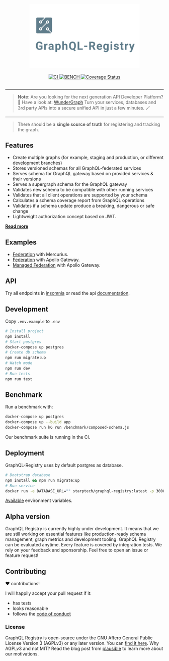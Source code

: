 <div align="center">
  <img src="./docs/logo-standalone.png" alt="graphql-registry" width="350" />
</div>

<br>

<div align="center">
  <a href="https://github.com/StarpTech/graphql-registry/actions?query=workflow%3ACI">
    <img src="https://github.com/StarpTech/graphql-registry/actions/workflows/ci.yml/badge.svg" alt="CI" />
  </a>
  <a href="https://github.com/StarpTech/graphql-registry/actions?query=workflow%3ABENCH">
    <img src="https://github.com/StarpTech/graphql-registry/actions/workflows/bench.yml/badge.svg" alt="BENCH" />
  </a>
  <a href='https://coveralls.io/github/StarpTech/graphql-registry?branch=main'><img src='https://coveralls.io/repos/github/StarpTech/graphql-registry/badge.svg?branch=main' alt='Coverage Status' /></a>
</div>

<br/>

---

> **Note**: Are you looking for the next generation API Developer Platform? 🔎 Have a look at: [WunderGraph](https://github.com/wundergraph/wundergraph)
Turn your services, databases and 3rd party APIs into a secure unified API in just a few minutes. 🪄

---

> There should be a **single source of truth** for registering and tracking the graph.

## Features

- Create multiple graphs (for example, staging and production, or different development branches)
- Stores versioned schemas for all GraphQL-federated services
- Serves schema for GraphQL gateway based on provided services & their versions
- Serves a supergraph schema for the GraphQL gateway
- Validates new schema to be compatible with other running services
- Validates that all client operations are supported by your schema
- Calculates a schema coverage report from GraphQL operations
- Validates if a schema update produce a breaking, dangerous or safe change
- Lightweight authorization concept based on JWT.

[**Read more**](https://principledgraphql.com/integrity#3-track-the-schema-in-a-registry)

## Examples

- [Federation](./examples/mercurius-federation) with Mercurius.
- [Federation](./examples/apollo-federation) with Apollo Gateway.
- [Managed Federation](./examples/apollo-managed-federation) with Apollo Gateway.

## API

Try all endpoints in [insomnia](https://insomnia.rest/run/?label=GraphQL%20Registry&uri=https%3A%2F%2Fraw.githubusercontent.com%2FStarpTech%2Fgraphql-registry%2Fmain%2Finsomnia.json) or read the api [documentation](./docs/api.md).

## Development

Copy `.env.example` to `.env`

```sh
# Install project
npm install
# Start postgres
docker-compose up postgres
# Create db schema
npm run migrate:up
# Watch mode
npm run dev
# Run tests
npm run test
```

## Benchmark

Run a benchmark with:

```sh
docker-compose up postgres
docker-compose up --build app
docker-compose run k6 run /benchmark/composed-schema.js
```

Our benchmark suite is running in the CI.

## Deployment

GraphQL-Registry uses by default postgres as database.

```sh
# Bootstrap database
npm install && npm run migrate:up
# Run service
docker run -e DATABASE_URL="" starptech/graphql-registry:latest -p 3000:3000
```

[Available](/src/core/env.schema.ts) environment variables.

## Alpha version

GraphQL Registry is currently highly under development. It means that we are still working on essential features like production-ready schema management, graph metrics and development tooling. GraphQL Registry can be evaluated anytime. Every feature is covered by integration tests. We rely on your feedback and sponsorship. Feel free to open an issue or feature request!

## Contributing

❤️ contributions!

I will happily accept your pull request if it:

- has tests
- looks reasonable
- follows the [code of conduct](./CODE_OF_CONDUCT.md)

### License

GraphQL Registry is open-source under the GNU Affero General Public License Version 3 (AGPLv3) or any later version. You can [find it here](LICENSE).
Why AGPLv3 and not MIT? Read the blog post from [plausible](https://plausible.io/blog/open-source-licenses) to learn more about our motivations.
